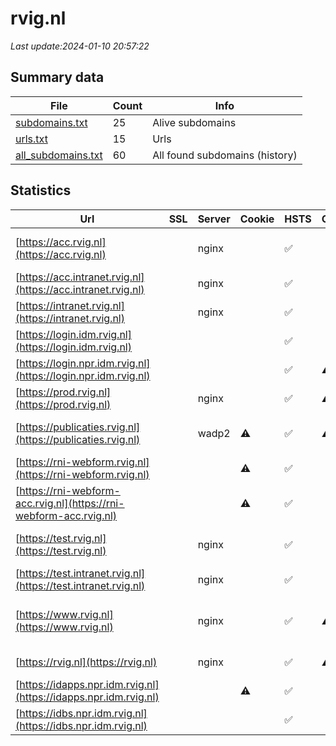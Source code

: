 # rvig.nl
*Last update:2024-01-10 20:57:22*
## Summary data
| File       | Count | Info |
|------------|-------|------|
|[subdomains.txt](/data/rvig/subdomains.txt)|25|Alive subdomains|
|[urls.txt](/data/rvig/urls.txt)|15|Urls|
|[all_subdomains.txt](/data/rvig/all_subdomains.txt)|60|All found subdomains (history)|
## Statistics
| Url | SSL | Server | Cookie | HSTS | CSP | XFO | XXP | RP | Tech |
|------------|-------|------|------|------|------|------|------|------|------|
|[https://acc.rvig.nl](https://acc.rvig.nl)| |nginx| |:white_check_mark: | | | |:white_check_mark: |Basic HSTS Nginx|
|[https://acc.intranet.rvig.nl](https://acc.intranet.rvig.nl)| |nginx| |:white_check_mark: | | | |:white_check_mark: |HSTS Nginx|
|[https://intranet.rvig.nl](https://intranet.rvig.nl)| |nginx| |:white_check_mark: | | | |:white_check_mark: |HSTS Nginx|
|[https://login.idm.rvig.nl](https://login.idm.rvig.nl)| | | |:white_check_mark: | |:white_check_mark: |:white_check_mark: |:white_check_mark: |HSTS Java|
|[https://login.npr.idm.rvig.nl](https://login.npr.idm.rvig.nl)| | | |:white_check_mark: |:warning: |:white_check_mark: |:white_check_mark: |:white_check_mark: |HSTS Java|
|[https://prod.rvig.nl](https://prod.rvig.nl)| |nginx| |:white_check_mark: |:warning: |:white_check_mark: |:white_check_mark: |:white_check_mark: |HSTS Nginx|
|[https://publicaties.rvig.nl](https://publicaties.rvig.nl)| |wadp2|:warning: |:white_check_mark: |:warning: |:white_check_mark: |:white_check_mark: |:white_check_mark: |Apache Tomcat Green...|
|[https://rni-webform.rvig.nl](https://rni-webform.rvig.nl)| | |:warning: |:white_check_mark: | | |:white_check_mark: |HSTS|
|[https://rni-webform-acc.rvig.nl](https://rni-webform-acc.rvig.nl)| | |:warning: |:white_check_mark: | | | |:white_check_mark: |HSTS|
|[https://test.rvig.nl](https://test.rvig.nl)| |nginx| |:white_check_mark: | | | |:white_check_mark: |Basic HSTS Nginx|
|[https://test.intranet.rvig.nl](https://test.intranet.rvig.nl)| |nginx| |:white_check_mark: | | | |:white_check_mark: |HSTS Nginx|
|[https://www.rvig.nl](https://www.rvig.nl)| |nginx| |:white_check_mark: |:warning: |:white_check_mark: |:white_check_mark: |:white_check_mark: |Drupal HSTS Nginx PH...|
|[https://rvig.nl](https://rvig.nl)| |nginx| |:white_check_mark: |:warning: |:white_check_mark: |:white_check_mark: |:white_check_mark: |HSTS Nginx|
|[https://idapps.npr.idm.rvig.nl](https://idapps.npr.idm.rvig.nl)| | |:warning: |:white_check_mark: | | | |:white_check_mark: |HSTS|
|[https://idbs.npr.idm.rvig.nl](https://idbs.npr.idm.rvig.nl)| | | |:white_check_mark: | |:white_check_mark: |:white_check_mark: |:white_check_mark: |HSTS Java|
